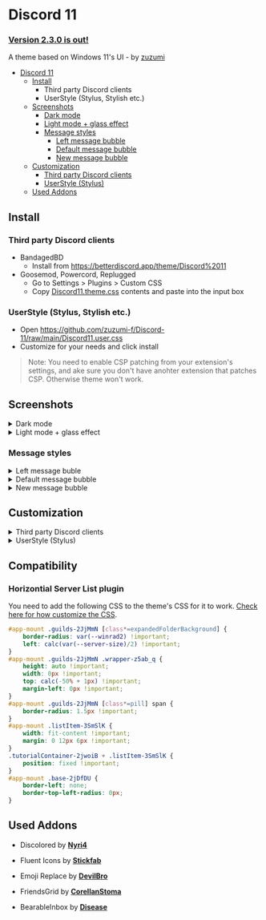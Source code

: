 # Discord 11

### [Version 2.3.0 is out!](https://github.com/zuzumi-f/Discord-11/releases)

A theme based on Windows 11's UI - by [zuzumi](https://github.com/zuzumi-f)

- [Discord 11](#discord-11)
    - [Install](#install)
        - Third party Discord clients
        - UserStyle (Stylus, Stylish etc.)
    - [Screenshots](#screenshots)
        - [Dark mode](#dark-mode-details)
        - [Light mode + glass effect](#light-mode-glass-details)
        - [Message styles](#message-styles)
            - [Left message bubble](#left-message-bubble)
            - [Default message bubble](#default-message-bubble)
            - [New message bubble](#new-message-bubble)
    - [Customization](#customization)
        - [Third party Discord clients](#customization-third-party)
        - [UserStyle (Stylus)](#customization-userstyle-stylus)
    - [Used Addons](#used-addons)

## Install

### Third party Discord clients

- BandagedBD
    - Install from https://betterdiscord.app/theme/Discord%2011
- Goosemod, Powercord, Replugged
    - Go to Settings > Plugins > Custom CSS
    - Copy [Discord11.theme.css](Discord11.theme.css) contents and paste into the input box

### UserStyle (Stylus, Stylish etc.)

- Open https://github.com/zuzumi-f/Discord-11/raw/main/Discord11.user.css
- Customize for your needs and click install
> Note: You need to enable CSP patching from your extension's settings, and ake sure you don't have anohter extension that patches CSP. Otherwise theme won't work.

## Screenshots

<details id="dark-mode-details">
    <summary>Dark mode</summary>

![Dark mode screenshot](https://user-images.githubusercontent.com/79029257/197858304-c3c77148-603b-4ed2-88b3-7821efcc1e3f.png)
![Dark mode screenshot 2](https://user-images.githubusercontent.com/79029257/197858332-522f1da4-6349-4081-a471-635910cdc6c3.png)
</details>

<details id="light-mode-glass-details">
    <summary>Light mode + glass effect</summary>

[Light mode + glass effect screenshot](https://user-images.githubusercontent.com/79029257/197858375-bf1e7ff4-f586-43ca-8c96-187660c4c7af.png)
![Light mode + glass effect screenshot 2](https://user-images.githubusercontent.com/79029257/197858393-2fe8acfb-86ca-456d-a53e-5af5a80de481.png)
</details>

### Message styles

<details id="left-message-bubble">
    <summary>Left message buble</summary>

![Left message bubble style](https://user-images.githubusercontent.com/79029257/183246736-7c229bb6-c064-4870-a6eb-744d4bd8d951.png)

</details>

<details id="default-message-bubble">
    <summary>Default message bubble</summary>

![Default message buble style](https://user-images.githubusercontent.com/79029257/183246763-c3824133-3e38-4ec1-a7a2-ae415670eff7.png)
</details>

<details id="new-message-bubble">
    <summary>New message bubble</summary>

> Note: Doesn't work with compact mode

![New message bubble style](https://user-images.githubusercontent.com/79029257/183246798-c534587b-37f6-403e-9547-fb46dced9f25.png)
</details>

## Customization

<details id="customization-third-party">
    <summary>Third party Discord clients</summary>

![Customize theme step 1](https://user-images.githubusercontent.com/79029257/196771736-bf0421c8-1d16-490e-8003-6c04086224e9.png)
![Customize theme step 2](https://user-images.githubusercontent.com/79029257/196772831-6f14281e-2731-47ee-b02e-90eef7e656e1.png)

You can write any other code at the bottom of the file

![Customize theme step 3](https://user-images.githubusercontent.com/79029257/185492619-98009f68-31c4-4a59-a8dc-e515d22b4363.png)
</details>

<details id="customization-userstyle-stylus">
    <summary>UserStyle (Stylus)</summary>

![Customize theme step 1](https://i.imgur.com/KQ9bEnh.png)
![Customize theme step 2](https://i.imgur.com/G88mLLd.png)
</details>

## Compatibility

### Horizontial Server List plugin

You need to add the following CSS to the theme's CSS for it to work. [Check here for how customize the CSS](#customization).

```css
#app-mount .guilds-2JjMmN [class*=expandedFolderBackground] {
    border-radius: var(--winrad2) !important;
    left: calc(var(--server-size)/2) !important;
}
#app-mount .guilds-2JjMmN .wrapper-z5ab_q {
    height: auto !important;
    width: 0px !important;
    top: calc(-50% + 1px) !important;
    margin-left: 0px !important;
}
#app-mount .guilds-2JjMmN [class*=pill] span {
    border-radius: 1.5px !important;
}
#app-mount .listItem-3SmSlK {
    width: fit-content !important;
    margin: 0 12px 6px !important;
}
.tutorialContainer-2jwoiB + .listItem-3SmSlK {
    position: fixed !important;
}
#app-mount .base-2jDfDU {
    border-left: none;
    border-top-left-radius: 0px;
}
```


## Used Addons

- Discolored by **[Nyri4](https://github.com/NYRI4/Discolored)**

- Fluent Icons by **[Stickfab](https://github.com/stickfab/pc-fluenticons)**

- Emoji Replace by **[DevilBro](https://github.com/mwittrien/BetterDiscordAddons/blob/master/Themes/EmojiReplace/EmojiReplace.theme.css)**

- FriendsGrid by **[CorellanStoma](https://github.com/CreArts-Community/Friends-Grid)**

- BearableInbox by **[Disease](https://github.com/maenDisease/BetterDiscordStuff/blob/main/css/bearableInbox.css)**
